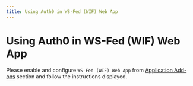 ```yaml
---
title: Using Auth0 in WS-Fed (WIF) Web App
---
```


# Using Auth0 in WS-Fed (WIF) Web App

Please enable and configure `WS-Fed (WIF) Web App` from <a href="@@uiAppAddonsURL@@" target="_new">Application Add-ons</a> section and follow the instructions displayed.
